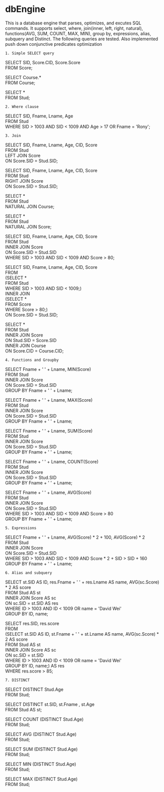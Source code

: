 # dbEngine

This is a database engine that parses, optimizes, and excutes SQL commands. It supports select, where, join(inner, left, right, natural), functions(AVG, SUM, COUNT, MAX, MIN), group by, expressions, alias, subquery and Distinct. The following queries are tested. Also implemented push down conjunctive predicates optimization

	1. Simple SELECT query
SELECT SID, Score.CID, Score.Score<br/>
  FROM Score;

SELECT Course.* <br/>
  FROM Course;

SELECT * <br/>
  FROM Stud;

	2. Where clause
SELECT SID, Fname, Lname, Age <br/>
  FROM Stud <br/>
  WHERE SID > 1003 AND SID < 1009 AND Age > 17 OR Fname = 'Rony';

	3. Join
SELECT SID, Fname, Lname, Age, CID, Score<br/>
  FROM Stud<br/>
  LEFT JOIN Score<br/>
  ON Score.SID = Stud.SID;

SELECT SID, Fname, Lname, Age, CID, Score<br/>
  FROM Stud<br/>
  RIGHT JOIN Score<br/>
  ON Score.SID = Stud.SID;

SELECT *<br/>
  FROM Stud<br/>
  NATURAL JOIN Course;

SELECT * <br/>
  FROM Stud<br/>
  NATURAL JOIN Score;

SELECT SID, Fname, Lname, Age, CID, Score<br/>
  FROM Stud<br/>
  INNER JOIN Score <br/>
  ON Score.SID = Stud.SID<br/>
  WHERE SID > 1003 AND SID < 1009 AND Score > 80;

SELECT SID, Fname, Lname, Age, CID, Score<br/>
  FROM <br/>
	  (SELECT * <br/>
	   FROM Stud<br/>
	   WHERE SID > 1003 AND SID < 1009;)<br/>
  INNER JOIN<br/>
	  (SELECT * <br/>
	   FROM Score<br/>
	   WHERE Score > 80;)<br/>
  ON Score.SID = Stud.SID;

SELECT * <br/>
  FROM Stud<br/>
  INNER JOIN Score<br/>
  ON Stud.SID = Score.SID<br/>
  INNER JOIN Course<br/>
  ON Score.CID = Course.CID;
 
	4. Functions and Groupby
SELECT Fname + ' ' + Lname, MIN(Score)<br/>
  FROM Stud<br/>
  INNER JOIN Score <br/>
  ON Score.SID = Stud.SID<br/>
  GROUP BY Fname + ' ' + Lname;

SELECT Fname + ' ' + Lname, MAX(Score)<br/>
  FROM Stud<br/>
  INNER JOIN Score <br/>
  ON Score.SID = Stud.SID<br/>
  GROUP BY Fname + ' ' + Lname;

SELECT Fname + ' ' + Lname, SUM(Score)<br/>
  FROM Stud<br/>
  INNER JOIN Score <br/>
  ON Score.SID = Stud.SID<br/>
  GROUP BY Fname + ' ' + Lname;

SELECT Fname + ' ' + Lname, COUNT(Score)<br/>
  FROM Stud<br/>
  INNER JOIN Score <br/>
  ON Score.SID = Stud.SID<br/>
  GROUP BY Fname + ' ' + Lname;

SELECT Fname + ' ' + Lname, AVG(Score)<br/>
  FROM Stud<br/>
  INNER JOIN Score <br/>
  ON Score.SID = Stud.SID<br/>
  WHERE SID > 1003 AND SID < 1009 AND Score > 80<br/>
  GROUP BY Fname + ' ' + Lname;

	5. Expressions
SELECT Fname + ' ' + Lname, AVG(Score) * 2 + 100, AVG(Score) * 2<br/>
  FROM Stud<br/>
  INNER JOIN Score <br/>
  ON Score.SID = Stud.SID<br/>
  WHERE SID > 1003 AND SID < 1009 AND Score * 2 + SID > SID + 160<br/>
  GROUP BY Fname + ' ' + Lname;

	6. Alias and subquery
SELECT st.SID AS ID, res.Fname + ' ' + res.Lname AS name, AVG(sc.Score) * 2 AS score<br/>
  FROM Stud AS st<br/>
  INNER JOIN Score AS sc <br/>
  ON sc.SID = st.SID AS res<br/>
  WHERE ID > 1003 AND ID < 1009 OR name = 'David Wei'<br/>
  GROUP BY ID, name;

SELECT res.SID, res.score<br/>
  FROM<br/>
	  (SELECT st.SID AS ID, st.Fname + ' ' + st.Lname AS name, AVG(sc.Score) * 2 AS score<br/>
	   FROM Stud AS st<br/>
	   INNER JOIN Score AS sc <br/>
	   ON sc.SID = st.SID<br/>
	   WHERE ID > 1003 AND ID < 1009 OR name = 'David Wei'<br/>
	   GROUP BY ID, name;) AS res <br/>
  WHERE res.score > 85;


	7. DISTINCT
SELECT DISTINCT Stud.Age<br/>
  FROM Stud;

SELECT DISTINCT st.SID, st.Fname , st.Age<br/>
  FROM Stud AS st;

SELECT COUNT (DISTINCT Stud.Age)<br/>
  FROM Stud;

SELECT AVG (DISTINCT Stud.Age)<br/>
  FROM Stud;

SELECT SUM (DISTINCT Stud.Age)<br/>
  FROM Stud;

SELECT MIN (DISTINCT Stud.Age)<br/>
  FROM Stud;

SELECT MAX (DISTINCT Stud.Age)<br/>
  FROM Stud;
